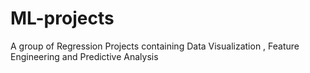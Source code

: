 # ML-projects
A group of Regression Projects containing Data Visualization , Feature Engineering and Predictive Analysis
